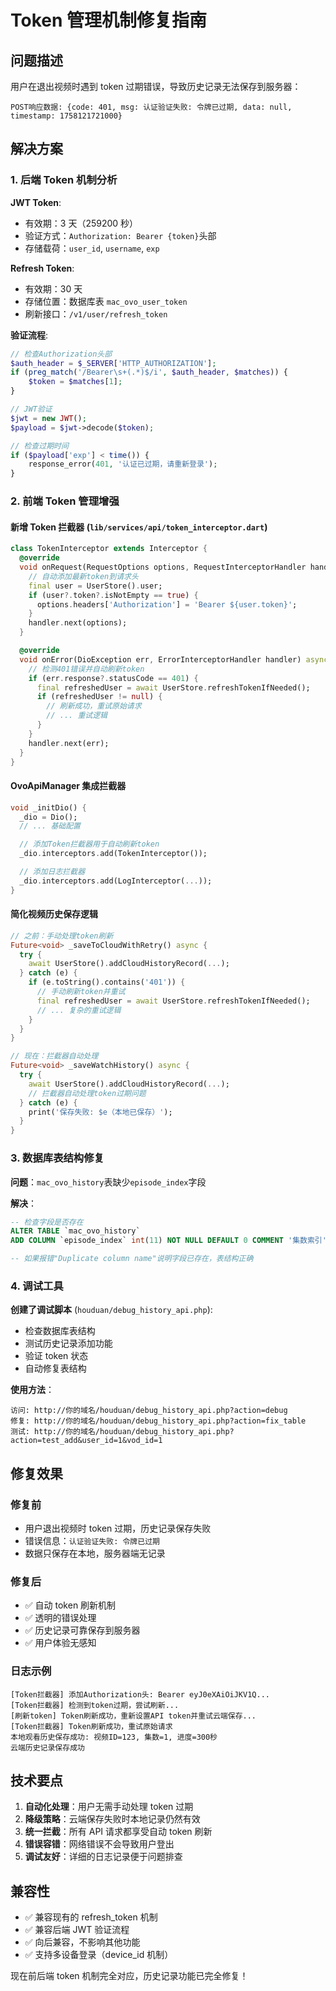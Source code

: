 # Token 管理机制修复指南

## 问题描述

用户在退出视频时遇到 token 过期错误，导致历史记录无法保存到服务器：

```
POST响应数据: {code: 401, msg: 认证验证失败: 令牌已过期, data: null, timestamp: 1758121721000}
```

## 解决方案

### 1. 后端 Token 机制分析

**JWT Token**:

- 有效期：3 天（259200 秒）
- 验证方式：`Authorization: Bearer {token}`头部
- 存储载荷：`user_id`, `username`, `exp`

**Refresh Token**:

- 有效期：30 天
- 存储位置：数据库表 `mac_ovo_user_token`
- 刷新接口：`/v1/user/refresh_token`

**验证流程**:

```php
// 检查Authorization头部
$auth_header = $_SERVER['HTTP_AUTHORIZATION'];
if (preg_match('/Bearer\s+(.*)$/i', $auth_header, $matches)) {
    $token = $matches[1];
}

// JWT验证
$jwt = new JWT();
$payload = $jwt->decode($token);

// 检查过期时间
if ($payload['exp'] < time()) {
    response_error(401, '认证已过期，请重新登录');
}
```

### 2. 前端 Token 管理增强

#### 新增 Token 拦截器 (`lib/services/api/token_interceptor.dart`)

```dart
class TokenInterceptor extends Interceptor {
  @override
  void onRequest(RequestOptions options, RequestInterceptorHandler handler) {
    // 自动添加最新token到请求头
    final user = UserStore().user;
    if (user?.token?.isNotEmpty == true) {
      options.headers['Authorization'] = 'Bearer ${user.token}';
    }
    handler.next(options);
  }

  @override
  void onError(DioException err, ErrorInterceptorHandler handler) async {
    // 检测401错误并自动刷新token
    if (err.response?.statusCode == 401) {
      final refreshedUser = await UserStore.refreshTokenIfNeeded();
      if (refreshedUser != null) {
        // 刷新成功，重试原始请求
        // ... 重试逻辑
      }
    }
    handler.next(err);
  }
}
```

#### OvoApiManager 集成拦截器

```dart
void _initDio() {
  _dio = Dio();
  // ... 基础配置

  // 添加Token拦截器用于自动刷新token
  _dio.interceptors.add(TokenInterceptor());

  // 添加日志拦截器
  _dio.interceptors.add(LogInterceptor(...));
}
```

#### 简化视频历史保存逻辑

```dart
// 之前：手动处理token刷新
Future<void> _saveToCloudWithRetry() async {
  try {
    await UserStore().addCloudHistoryRecord(...);
  } catch (e) {
    if (e.toString().contains('401')) {
      // 手动刷新token并重试
      final refreshedUser = await UserStore.refreshTokenIfNeeded();
      // ... 复杂的重试逻辑
    }
  }
}

// 现在：拦截器自动处理
Future<void> _saveWatchHistory() async {
  try {
    await UserStore().addCloudHistoryRecord(...);
    // 拦截器自动处理token过期问题
  } catch (e) {
    print('保存失败: $e（本地已保存）');
  }
}
```

### 3. 数据库表结构修复

**问题**：`mac_ovo_history`表缺少`episode_index`字段

**解决**：

```sql
-- 检查字段是否存在
ALTER TABLE `mac_ovo_history`
ADD COLUMN `episode_index` int(11) NOT NULL DEFAULT 0 COMMENT '集数索引' AFTER `vod_id`;

-- 如果报错"Duplicate column name"说明字段已存在，表结构正确
```

### 4. 调试工具

**创建了调试脚本** (`houduan/debug_history_api.php`):

- 检查数据库表结构
- 测试历史记录添加功能
- 验证 token 状态
- 自动修复表结构

**使用方法**：

```
访问: http://你的域名/houduan/debug_history_api.php?action=debug
修复: http://你的域名/houduan/debug_history_api.php?action=fix_table
测试: http://你的域名/houduan/debug_history_api.php?action=test_add&user_id=1&vod_id=1
```

## 修复效果

### 修复前

- 用户退出视频时 token 过期，历史记录保存失败
- 错误信息：`认证验证失败: 令牌已过期`
- 数据只保存在本地，服务器端无记录

### 修复后

- ✅ 自动 token 刷新机制
- ✅ 透明的错误处理
- ✅ 历史记录可靠保存到服务器
- ✅ 用户体验无感知

### 日志示例

```
[Token拦截器] 添加Authorization头: Bearer eyJ0eXAiOiJKV1Q...
[Token拦截器] 检测到token过期，尝试刷新...
[刷新token] Token刷新成功，重新设置API token并重试云端保存...
[Token拦截器] Token刷新成功，重试原始请求
本地观看历史保存成功: 视频ID=123, 集数=1, 进度=300秒
云端历史记录保存成功
```

## 技术要点

1. **自动化处理**：用户无需手动处理 token 过期
2. **降级策略**：云端保存失败时本地记录仍然有效
3. **统一拦截**：所有 API 请求都享受自动 token 刷新
4. **错误容错**：网络错误不会导致用户登出
5. **调试友好**：详细的日志记录便于问题排查

## 兼容性

- ✅ 兼容现有的 refresh_token 机制
- ✅ 兼容后端 JWT 验证流程
- ✅ 向后兼容，不影响其他功能
- ✅ 支持多设备登录（device_id 机制）

现在前后端 token 机制完全对应，历史记录功能已完全修复！
